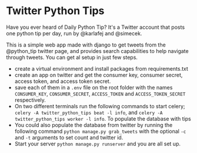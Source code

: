 # Twitter Python Tips

Have you ever heard of Daily Python Tip? It's a Twitter account that posts one python tip per day, run by @karlafej and @simecek.

This is a simple web app made with django to get tweets from the @python_tip twitter page, and provides search capabilities to
help navigate through tweets.
You can get al setup in just few steps.

- create a virtual environment and install packages from requirements.txt
- create an app on twitter and get the consumer key, consumer secret, access token, 
and access token secret.
- save each of them in a ```.env```  file on the root folder with the names 
```CONSUMER_KEY```, ```CONSUMER_SECRET```, ```ACCESS_TOKEN``` and ```ACCESS_TOKEN_SECRET```
respectively.
- On two different terminals run the following commands to start celery; 
```celery -A twitter_python_tips beat -l info```, and
 ```celery -A twitter_python_tips worker -l info```. To populate the database with 
 tips
- You could also populate the database from twitter by running the following command 
```python manage.py grab_tweets``` with the optional ```-c``` and ```-t``` arguments
to set count and twitter id.
- Start your server ```python manage.py runserver``` and you are all set up.
